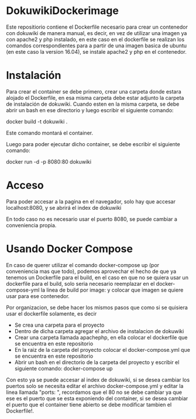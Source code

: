 # DokuwikiDockerimage

Este repositiorio contiene el Dockerfile necesario para crear un contenedor con dokuwiki de manera manual, es decir, en vez de utilizar una imagen ya con apache2 y php instalado, en este caso en el dockerfile se realizan los comandos correspondientes para a partir de una imagen basica de ubuntu (en este caso la version 16.04), se instale apache2 y php en el contenedor.

# Instalación

Para crear el container se debe primero, crear una carpeta donde estara alojado el Dockerfile, en esa misma carpeta debe estar adjunto la carpeta de instalación de dokuwiki.
Cuando esten en la misma carpeta, se debe abrir un bash en ese directorio y luego escribir el siguiente comando:

docker build -t dokuwiki .

Este comando montará el container.

Luego para poder ejecutar dicho container, se debe escribir el siguiente comando:

docker run -d -p 8080:80 dokuwiki

# Acceso

Para poder accesar a la pagina en el navegador, solo hay que accesar localhost:8080, y se abrirá el index de dokuwiki

En todo caso no es necesario usar el puerto 8080, se puede cambiar a conveniencia propia.


# Usando Docker Compose

En caso de querer utilizar el comando docker-compose up (por conveniencia mas que todo), podemos aprovechar el hecho de que ya tenemos un Dockerfile para el build, en el caso en que no se quiera usar un dockerfile para el build, solo seria necesario reemplazar en el docker-compose-yml la linea de build por image: y colocar que imagen se quiere usar para ese contenedor.

Por organizacion, se debe hacer los mismos pasos que como si se quisiera usar el dockerfile solamente, es decir
- Se crea una carpeta para el proyecto
- Dentro de dicha carpeta agregar el archivo de instalacion de dokuwiki
- Crear una carpeta llamada apachephp, en ella colocar el dockerfile que se encuentra en este repositorio
- En la raiz de la carpeta del proyecto colocar el docker-compose.yml que se encuentra en este repositorio
- Abrir un bash en el directorio de la carpeta del proyecto y escribir el siguiente comando:
  docker-compose up

Con esto ya se puede accesar al index de dokuwiki, si se desea cambiar los puertos solo se necesita editar el archivo docker-compose.yml y editar la linea llamada "ports: ", recordamos que el 80 no se debe cambiar ya que ese es el puerto que se esta exponiendo del container, si se desea cambiar el puerto que el container tiene abierto se debe modificar tambien el Dockerfile!.
